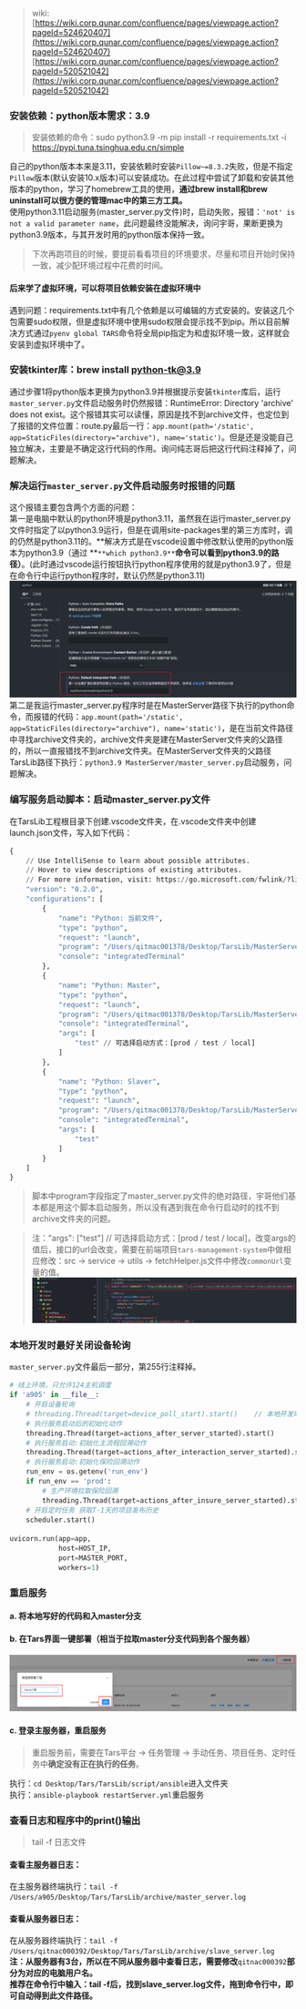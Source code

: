 > wiki:
> [https://wiki.corp.qunar.com/confluence/pages/viewpage.action?pageId=524620407](https://wiki.corp.qunar.com/confluence/pages/viewpage.action?pageId=524620407)
> [https://wiki.corp.qunar.com/confluence/pages/viewpage.action?pageId=520521042](https://wiki.corp.qunar.com/confluence/pages/viewpage.action?pageId=520521042)

### 安装依赖：python版本需求：3.9
> 安装依赖的命令：sudo python3.9 -m pip install -r requirements.txt -i https://pypi.tuna.tsinghua.edu.cn/simple

自己的python版本本来是3.11，安装依赖时安装`Pillow~=8.3.2`失败，但是不指定`Pillow`版本(默认安装10.x版本)可以安装成功。在此过程中尝试了卸载和安装其他版本的python，学习了homebrew工具的使用，**通过brew install和brew uninstall可以很方便的管理mac中的第三方工具。**<br />使用python3.11启动服务(master_server.py文件)时，启动失败，报错：`'not' is not a valid parameter name`，此问题最终没能解决，询问宇哥，果断更换为python3.9版本，与其开发时用的python版本保持一致。
> 下次再跑项目的时候，要提前看看项目的环境要求，尽量和项目开始时保持一致，减少配环境过程中花费的时间。

#### 后来学了虚拟环境，可以将项目依赖安装在虚拟环境中
遇到问题：requirements.txt中有几个依赖是以可编辑的方式安装的。安装这几个包需要sudo权限，但是虚拟环境中使用sudo权限会提示找不到pip。所以目前解决方式通过`pyenv global TARS`命令将全局pip指定为和虚拟环境一致，这样就会安装到虚拟环境中了。
### 安装tkinter库：brew install python-tk@3.9
通过步骤1将python版本更换为python3.9并根据提示安装`tkinter`库后，运行`master_server.py`文件启动服务时仍然报错：RuntimeError: Directory 'archive' does not exist。这个报错其实可以读懂，原因是找不到archive文件，也定位到了报错的文件位置：route.py最后一行：`app.mount(path='/static', app=StaticFiles(directory="archive"), name='static')`。但是还是没能自己独立解决，主要是不确定这行代码的作用。询问纯志哥后把这行代码注释掉了，问题解决。
### 解决运行`master_server.py`文件启动服务时报错的问题
这个报错主要包含两个方面的问题：<br />第一是电脑中默认的python环境是python3.11，虽然我在运行master_server.py文件时指定了以python3.9运行，但是在调用site-packages里的第三方库时，调的仍然是python3.11的。**解决方式是在vscode设置中修改默认使用的python版本为python3.9（通过 **`**which python3.9**`**命令可以看到python3.9的路径）**。(此时通过vscode运行按钮执行python程序使用的就是python3.9了，但是在命令行中运行python程序时，默认仍然是python3.11)<br />![image.png](../../../images/a461ad3010d9f27db529e1245a1c6aa0.png)<br />第二是我运行master_server.py程序时是在MasterServer路径下执行的python命令，而报错的代码：`app.mount(path='/static', app=StaticFiles(directory="archive"), name='static')`，是在当前文件路径中寻找archive文件夹的，archive文件夹是建在MasterServer文件夹的父路径的，所以一直报错找不到archive文件夹。在MasterServer文件夹的父路径TarsLib路径下执行：`python3.9 MasterServer/master_server.py`启动服务，问题解决。
### 编写服务启动脚本：启动master_server.py文件
在TarsLib工程根目录下创建.vscode文件夹，在.vscode文件夹中创建launch.json文件，写入如下代码：
```python
{
    // Use IntelliSense to learn about possible attributes.
    // Hover to view descriptions of existing attributes.
    // For more information, visit: https://go.microsoft.com/fwlink/?linkid=830387
    "version": "0.2.0",
    "configurations": [
        {
            "name": "Python: 当前文件",
            "type": "python",
            "request": "launch",
            "program": "/Users/qitmac001378/Desktop/TarsLib/MasterServer/master_server.py",
            "console": "integratedTerminal"
        },
        {
            "name": "Python: Master",
            "type": "python",
            "request": "launch",
            "program": "/Users/qitmac001378/Desktop/TarsLib/MasterServer/master_server.py",
            "console": "integratedTerminal",
            "args": [
                "test" // 可选择启动方式：[prod / test / local]
            ]
        },
        {
            "name": "Python: Slaver",
            "type": "python",
            "request": "launch",
            "program": "/Users/qitmac001378/Desktop/TarsLib/MasterServer/master_server.py",
            "console": "integratedTerminal",
            "args": [
                "test"
            ]
        }
    ]
}
```
> 脚本中program字段指定了master_server.py文件的绝对路径，宇哥他们基本都是用这个脚本启动服务，所以没有遇到我在命令行启动时的找不到archive文件夹的问题。

> 注："args": ["test"]  // 可选择启动方式：[prod / test / local]，改变args的值后，接口的url会改变，需要在前端项目`tars-management-system`中做相应修改：src -> service -> utils -> fetchHelper.js文件中修改`commonUrl`变量的值。
> ![image.png](../../../images/a5e169d013d40a8b03ceb9c40226be3c.png)

### 本地开发时最好关闭设备轮询
`master_server.py`文件最后一部分，第255行注释掉。
```python
# 线上环境，只允许124主机调度
if 'a905' in __file__:
    # 开启设备轮询
    # threading.Thread(target=device_poll_start).start()	// 本地开发时注释掉这一行
    # 执行服务启动后的初始化动作
    threading.Thread(target=actions_after_server_started).start()
    # 执行服务启动:初始化主流程回溯动作
    threading.Thread(target=actions_after_interaction_server_started).start()
    # 执行服务启动:初始化保险回溯动作
    run_env = os.getenv('run_env')
    if run_env == 'prod':
        # 生产环境拉取保险回溯
        threading.Thread(target=actions_after_insure_server_started).start()
    # 开启定时任务 获取T-1天的项目发布历史
    scheduler.start()

uvicorn.run(app=app,
            host=HOST_IP,
            port=MASTER_PORT,
            workers=1)
```

### 重启服务
#### a. 将本地写好的代码和入master分支
#### b. 在Tars界面一键部署（相当于拉取master分支代码到各个服务器）
![image.png](../../../images/98444704175cb7aeaf079eca0553333f.png)
#### c. 登录主服务器，重启服务
> 重启服务前，需要在Tars平台 -> 任务管理 -> 手动任务、项目任务、定时任务中**确定没有正在执行的任务**。

执行：`cd Desktop/Tars/TarsLib/script/ansible`进入文件夹<br />执行：`ansible-playbook restartServer.yml`重启服务

### 查看日志和程序中的print()输出
> tail -f 日志文件

#### 查看主服务器日志：
在主服务器终端执行：`tail -f /Users/a905/Desktop/Tars/TarsLib/archive/master_server.log`
#### 查看从服务器日志：
在从服务器终端执行：`tail -f /Users/qitnac000392/Desktop/Tars/TarsLib/archive/slave_server.log`<br />**注：从服务器有3台，所以在不同从服务器中查看日志，需要修改**`qitnac000392`**部分为对应的电脑用户名。**<br />**推荐在命令行中输入：tail -f后，找到slave_server.log文件，拖到命令行中，即可自动得到此文件路径。**
